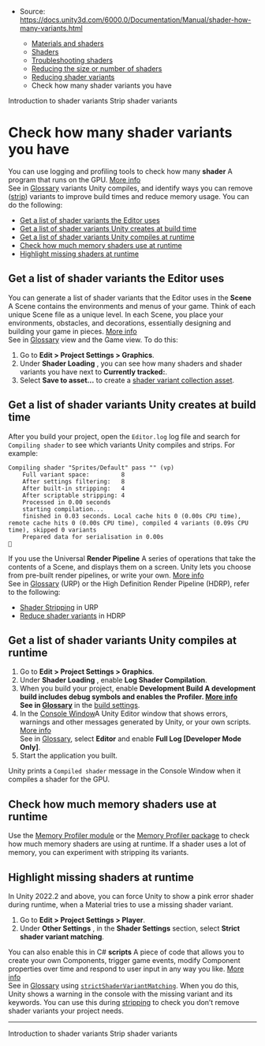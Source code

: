 * Source: https://docs.unity3d.com/6000.0/Documentation/Manual/shader-how-many-variants.html

  * [Materials and shaders](https://docs.unity3d.com/6000.0/Documentation/Manual/materials-and-shaders.html)
  * [Shaders](https://docs.unity3d.com/6000.0/Documentation/Manual/Shaders.html)
  * [Troubleshooting shaders](https://docs.unity3d.com/6000.0/Documentation/Manual/shader-troubleshooting.html)
  * [Reducing the size or number of shaders](https://docs.unity3d.com/6000.0/Documentation/Manual/shader-reducing.html)
  * [Reducing shader variants](https://docs.unity3d.com/6000.0/Documentation/Manual/shader-variants-landing.html)
  * Check how many shader variants you have


[](https://docs.unity3d.com/6000.0/Documentation/Manual/shader-variants.html)
Introduction to shader variants
[](https://docs.unity3d.com/6000.0/Documentation/Manual/shader-variant-stripping.html)
Strip shader variants
# Check how many shader variants you have
You can use logging and profiling tools to check how many **shader** A program that runs on the GPU. [More info](https://docs.unity3d.com/6000.0/Documentation/Manual/Shaders.html)  
See in [Glossary](https://docs.unity3d.com/6000.0/Documentation/Manual/Glossary.html#Shader) variants Unity compiles, and identify ways you can remove ([strip](https://docs.unity3d.com/6000.0/Documentation/Manual/shader-variant-stripping.html)) variants to improve build times and reduce memory usage. You can do the following:
  * [Get a list of shader variants the Editor uses](https://docs.unity3d.com/6000.0/Documentation/Manual/shader-how-many-variants.html#get-shader-variants-editor-uses)
  * [Get a list of shader variants Unity creates at build time](https://docs.unity3d.com/6000.0/Documentation/Manual/shader-how-many-variants.html#get-shader-variants-unity-creates)
  * [Get a list of shader variants Unity compiles at runtime](https://docs.unity3d.com/6000.0/Documentation/Manual/shader-how-many-variants.html#get-shader-variants-unity-compiles)
  * [Check how much memory shaders use at runtime](https://docs.unity3d.com/6000.0/Documentation/Manual/shader-how-many-variants.html#check-memory-shaders-use-runtime)
  * [Highlight missing shaders at runtime](https://docs.unity3d.com/6000.0/Documentation/Manual/shader-how-many-variants.html#highlight-missing-shaders)


## Get a list of shader variants the Editor uses
You can generate a list of shader variants that the Editor uses in the **Scene** A Scene contains the environments and menus of your game. Think of each unique Scene file as a unique level. In each Scene, you place your environments, obstacles, and decorations, essentially designing and building your game in pieces. [More info](https://docs.unity3d.com/6000.0/Documentation/Manual/CreatingScenes.html)  
See in [Glossary](https://docs.unity3d.com/6000.0/Documentation/Manual/Glossary.html#Scene) view and the Game view. To do this:
  1. Go to **Edit > Project Settings > Graphics**.
  2. Under **Shader Loading** , you can see how many shaders and shader variants you have next to **Currently tracked:**.
  3. Select **Save to asset…** to create a [shader variant collection asset](https://docs.unity3d.com/6000.0/Documentation/Manual/shader-variant-collections.html).


## Get a list of shader variants Unity creates at build time
After you build your project, open the `Editor.log` log file and search for `Compiling shader` to see which variants Unity compiles and strips. For example:
```
Compiling shader "Sprites/Default" pass "" (vp)
    Full variant space:         8
    After settings filtering:   8
    After built-in stripping:   4
    After scriptable stripping: 4
    Processed in 0.00 seconds
    starting compilation...
    finished in 0.03 seconds. Local cache hits 0 (0.00s CPU time), remote cache hits 0 (0.00s CPU time), compiled 4 variants (0.09s CPU time), skipped 0 variants
    Prepared data for serialisation in 0.00s

```

If you use the Universal **Render Pipeline** A series of operations that take the contents of a Scene, and displays them on a screen. Unity lets you choose from pre-built render pipelines, or write your own. [More info](https://docs.unity3d.com/6000.0/Documentation/Manual/render-pipelines.html)  
See in [Glossary](https://docs.unity3d.com/6000.0/Documentation/Manual/Glossary.html#Renderpipeline) (URP) or the High Definition Render Pipeline (HDRP), refer to the following:
  * [Shader Stripping](https://docs.unity3d.com/6000.0/Documentation/Manual/urp/shader-stripping.html) in URP
  * [Reduce shader variants](https://docs.unity3d.com/Packages/com.unity.render-pipelines.high-definition@17.0/manual/reduce-shader-variants.html) in HDRP


## Get a list of shader variants Unity compiles at runtime
  1. Go to **Edit > Project Settings > Graphics**.
  2. Under **Shader Loading** , enable **Log Shader Compilation**.
  3. When you build your project, enable ****Development Build** A development build includes debug symbols and enables the Profiler. [More info](https://docs.unity.com/devops/en/manual/build-target-configurations#Build_target_advanced_settings_overview)  
See in [Glossary](https://docs.unity3d.com/6000.0/Documentation/Manual/Glossary.html#DevelopmentBuild)** in the [build settings](https://docs.unity3d.com/6000.0/Documentation/Manual/BuildSettings.html).
  4. In the [Console Window](https://docs.unity3d.com/6000.0/Documentation/Manual/Console.html)A Unity Editor window that shows errors, warnings and other messages generated by Unity, or your own scripts. [More info](https://docs.unity3d.com/6000.0/Documentation/Manual/Console.html)  
See in [Glossary](https://docs.unity3d.com/6000.0/Documentation/Manual/Glossary.html#Consolewindow), select **Editor** and enable **Full Log [Developer Mode Only]**.
  5. Start the application you built.


Unity prints a `Compiled shader` message in the Console Window when it compiles a shader for the GPU.
## Check how much memory shaders use at runtime
Use the [Memory Profiler module](https://docs.unity3d.com/6000.0/Documentation/Manual/ProfilerMemory.html) or the [Memory Profiler package](https://docs.unity3d.com/Packages/com.unity.memoryprofiler@1.0/manual/index.html) to check how much memory shaders are using at runtime. If a shader uses a lot of memory, you can experiment with stripping its variants.
## Highlight missing shaders at runtime
In Unity 2022.2 and above, you can force Unity to show a pink error shader during runtime, when a Material tries to use a missing shader variant.
  1. Go to **Edit > Project Settings > Player**.
  2. Under **Other Settings** , in the **Shader Settings** section, select **Strict shader variant matching**.


You can also enable this in C# **scripts** A piece of code that allows you to create your own Components, trigger game events, modify Component properties over time and respond to user input in any way you like. [More info](https://docs.unity3d.com/6000.0/Documentation/Manual/creating-scripts.html)  
See in [Glossary](https://docs.unity3d.com/6000.0/Documentation/Manual/Glossary.html#Scripts) using [`strictShaderVariantMatching`](https://docs.unity3d.com/6000.0/Documentation/ScriptReference/PlayerSettings-strictShaderVariantMatching.html).
When you do this, Unity shows a warning in the console with the missing variant and its keywords. You can use this during [stripping](https://docs.unity3d.com/6000.0/Documentation/Manual/shader-variant-stripping.html) to check you don’t remove shader variants your project needs.
* * *
[](https://docs.unity3d.com/6000.0/Documentation/Manual/shader-variants.html)
Introduction to shader variants
[](https://docs.unity3d.com/6000.0/Documentation/Manual/shader-variant-stripping.html)
Strip shader variants
